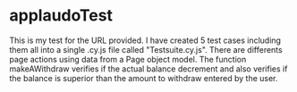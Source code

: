 # applaudoTest
This is my test for the URL provided. I have created 5 test cases including them all into a single .cy.js file called "Testsuite.cy.js". 
There are differents page actions using data from a Page object model.
The function makeAWithdraw verifies if the actual balance decrement and also verifies if the balance is superior than the amount to withdraw entered by the user.
